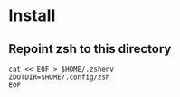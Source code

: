 # Install
## Repoint zsh to this directory
```
cat << EOF > $HOME/.zshenv
ZDOTDIR=$HOME/.config/zsh
EOF
```

